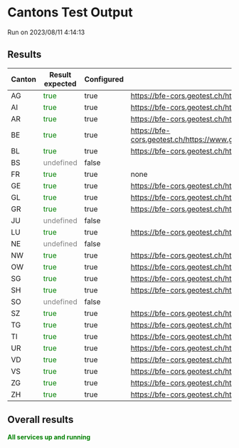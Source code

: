 # Cantons Test Output
Run on 2023/08/11 4:14:13
## Results

|Canton|Result expected|Configured|WMS|GetCapabilities|GetFeature|
|----------------|-------------------------------|-----------------------------|-----------------------------|-----------------------------|-----------------------------|
|AG|<span style='color:green;'>true</span>|true|https://bfe-cors.geotest.ch/https://www.ag.ch/geoportal/services/afu_erdwaerme/MapServer/WMSServer|true|true|
|AI|<span style='color:green;'>true</span>|true|https://bfe-cors.geotest.ch/https://www.geoportal.ch/services/wms/ktai|true|true|
|AR|<span style='color:green;'>true</span>|true|https://bfe-cors.geotest.ch/https://www.geoportal.ch/services/wms/ktar|true|true|
|BE|<span style='color:green;'>true</span>|true|https://bfe-cors.geotest.ch/https://www.geoservice.apps.be.ch/geoservice2/services/a42geo/a42geo_versorgungwms_d_fk/MapServer/WmsServer|true|true|
|BL|<span style='color:green;'>true</span>|true|https://bfe-cors.geotest.ch/https://geowms.bl.ch/|true|true|
|BS|<span style='color:grey;'>undefined</span>|false||||
|FR|<span style='color:green;'>true</span>|true|none|undefined|true|
|GE|<span style='color:green;'>true</span>|true|https://bfe-cors.geotest.ch/https://ge.ch/sitgags1/services/VECTOR/SITG_OPENDATA_02/MapServer/WMSServer|false|true|
|GL|<span style='color:green;'>true</span>|true|https://bfe-cors.geotest.ch/https://wms.geo.gl.ch/|true|true|
|GR|<span style='color:green;'>true</span>|true|https://bfe-cors.geotest.ch/https://wms.geo.gr.ch/erdwaermenutzung|true|true|
|JU|<span style='color:grey;'>undefined</span>|false||||
|LU|<span style='color:green;'>true</span>|true|https://bfe-cors.geotest.ch/https://public.geo.lu.ch/ogd/services/managed/EWNUTZXX_COL_V2_MP/MapServer/WMSServer|true|true|
|NE|<span style='color:grey;'>undefined</span>|false||||
|NW|<span style='color:green;'>true</span>|true|https://bfe-cors.geotest.ch/https://www.gis-daten.ch/wms/bfe_kann_ich_bohren/service|true|true|
|OW|<span style='color:green;'>true</span>|true|https://bfe-cors.geotest.ch/https://www.gis-daten.ch/wms/bfe_kann_ich_bohren/service|true|true|
|SG|<span style='color:green;'>true</span>|true|https://bfe-cors.geotest.ch/https://services.geo.sg.ch/wss/service/SG00025_WMS/guest|true|true|
|SH|<span style='color:green;'>true</span>|true|https://bfe-cors.geotest.ch/https://wms.geo.sh.ch/wms|true|true|
|SO|<span style='color:grey;'>undefined</span>|false||||
|SZ|<span style='color:green;'>true</span>|true|https://bfe-cors.geotest.ch/https://map.geo.sz.ch/mapserv_proxy|true|true|
|TG|<span style='color:green;'>true</span>|true|https://bfe-cors.geotest.ch/https://ows.geo.tg.ch/geofy_access_proxy/erdwaerme|true|true|
|TI|<span style='color:green;'>true</span>|true|https://bfe-cors.geotest.ch/https://wms.geo.ti.ch/service|true|true|
|UR|<span style='color:green;'>true</span>|true|https://bfe-cors.geotest.ch/https://geo.ur.ch/webmercator/wms|true|true|
|VD|<span style='color:green;'>true</span>|true|https://bfe-cors.geotest.ch/https://www.ogc.vd.ch/public/services/OGC/wmsVD/Mapserver/WMSServer|true|true|
|VS|<span style='color:green;'>true</span>|true|https://bfe-cors.geotest.ch/https://sit.vs.ch/arcgis/services/ENVIRONNEMENT/MapServer/WMSServer|true|true|
|ZG|<span style='color:green;'>true</span>|true|https://bfe-cors.geotest.ch/https://services.geo.zg.ch/ows/Erdwaermenutzung|true|true|
|ZH|<span style='color:green;'>true</span>|true|https://bfe-cors.geotest.ch/http://wms.zh.ch/AwelGSWaermewwwZHWMS|true|true|


## Overall results

<span style='color:green;font-weight:bold;'>All services up and running</span>